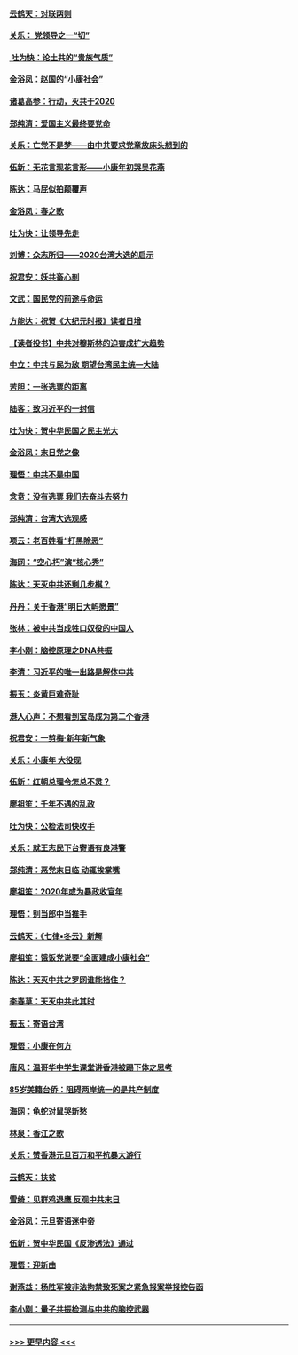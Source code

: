 #### [云鹤天：对联两则](../pages/nsc993/n11805957.md?t=01201244) 
#### [关乐： 党领导之一“切”](../pages/nsc993/n11804505.md?t=01201244) 
#### [ 吐为快：论土共的“贵族气质”](../pages/nsc993/n11804490.md?t=01201244) 
#### [金浴凤：赵国的“小康社会”](../pages/nsc993/n11804452.md?t=01201244) 
#### [诸葛高参：行动，灭共于2020](../pages/nsc993/n11804120.md?t=01201244) 
#### [郑纯清：爱国主义最终要党命](../pages/nsc993/n11802197.md?t=01201244) 
#### [关乐：亡党不是梦——由中共要求党章放床头想到的](../pages/nsc993/n11802156.md?t=01201244) 
#### [伍新：无花言现花言形——小康年初哭吴花燕](../pages/nsc993/n11800044.md?t=01201244) 
#### [陈达：马屁似拍颠覆声](../pages/nsc993/n11800010.md?t=01201244) 
#### [金浴凤：春之歌](../pages/nsc993/n11797687.md?t=01201244) 
#### [吐为快：让领导先走](../pages/nsc993/n11797512.md?t=01201244) 
#### [刘博：众志所归——2020台湾大选的启示](../pages/nsc993/n11796878.md?t=01201244) 
#### [祝君安：妖共畜心剖](../pages/nsc993/n11794273.md?t=01201244) 
#### [文武：国民党的前途与命运](../pages/nsc993/n11794198.md?t=01201244) 
#### [方能达：祝贺《大纪元时报》读者日增](../pages/nsc993/n11793807.md?t=01201244) 
#### [【读者投书】中共对穆斯林的迫害成扩大趋势](../pages/nsc993/n11791371.md?t=01201244) 
#### [中立：中共与民为敌 期望台湾民主统一大陆](../pages/nsc993/n11790392.md?t=01201244) 
#### [苦胆：一张选票的距离](../pages/nsc993/n11788914.md?t=01201244) 
#### [陆客：致习近平的一封信](../pages/nsc993/n11788867.md?t=01201244) 
#### [吐为快：贺中华民国之民主光大](../pages/nsc993/n11788618.md?t=01201244) 
#### [金浴凤：末日党之像](../pages/nsc993/n11787475.md?t=01201244) 
#### [理悟：中共不是中国](../pages/nsc993/n11787463.md?t=01201244) 
#### [念贲：没有选票  我们去奋斗去努力](../pages/nsc993/n11787398.md?t=01201244) 
#### [郑纯清：台湾大选观感](../pages/nsc993/n11786210.md?t=01201244) 
#### [项云：老百姓看“打黑除恶”](../pages/nsc993/n11785398.md?t=01201244) 
#### [海网：“空心朽”演“核心秀”](../pages/nsc993/n11783874.md?t=01201244) 
#### [陈达：天灭中共还剩几步棋？](../pages/nsc993/n11783719.md?t=01201244) 
#### [丹丹：关于香港“明日大屿愿景”](../pages/nsc993/n11783273.md?t=01201244) 
#### [张林：被中共当成牲口奴役的中国人](../pages/nsc993/n11782397.md?t=01201244) 
#### [李小刚：脑控原理之DNA共振](../pages/nsc993/n11780962.md?t=01201244) 
#### [李清：习近平的唯一出路是解体中共](../pages/nsc993/n11780866.md?t=01201244) 
#### [振玉：炎黄巨难奇耻](../pages/nsc993/n11779632.md?t=01201244) 
#### [港人心声：不想看到宝岛成为第二个香港](../pages/nsc993/n11778817.md?t=01201244) 
#### [祝君安：一剪梅‧新年新气象](../pages/nsc993/n11776340.md?t=01201244) 
#### [关乐：小康年 大役现](../pages/nsc993/n11774213.md?t=01201244) 
#### [伍新：红朝总理令怎总不灵？](../pages/nsc993/n11770813.md?t=01201244) 
#### [廖祖笙：千年不遇的乱政](../pages/nsc993/n11770373.md?t=01201244) 
#### [吐为快：公检法司快收手](../pages/nsc993/n11770359.md?t=01201244) 
#### [关乐：就王志民下台寄语有良港警](../pages/nsc993/n11769903.md?t=01201244) 
#### [郑纯清：恶党末日临 动辄挨掌嘴](../pages/nsc993/n11769356.md?t=01201244) 
#### [廖祖笙：2020年或为暴政收官年](../pages/nsc993/n11768216.md?t=01201244) 
#### [理悟：别当郎中当推手](../pages/nsc993/n11768243.md?t=01201244) 
#### [云鹤天：《七律▪冬云》新解](../pages/nsc993/n11768204.md?t=01201244) 
#### [廖祖笙：饿饭党说要“全面建成小康社会”](../pages/nsc993/n11767482.md?t=01201244) 
#### [陈达：天灭中共之罗网谁能挡住？](../pages/nsc993/n11767465.md?t=01201244) 
#### [李春草：天灭中共此其时](../pages/nsc993/n11767452.md?t=01201244) 
#### [振玉：寄语台湾](../pages/nsc993/n11767432.md?t=01201244) 
#### [理悟：小康在何方](../pages/nsc993/n11767394.md?t=01201244) 
#### [唐风：温哥华中学生课堂讲香港被踢下体之思考](../pages/nsc993/n11766848.md?t=01201244) 
#### [85岁美籍台侨：阻碍两岸统一的是共产制度](../pages/nsc993/n11765043.md?t=01201244) 
#### [海网：龟蛇对鼠哭新愁](../pages/nsc993/n11764895.md?t=01201244) 
#### [林泉：香江之歌](../pages/nsc993/n11764415.md?t=01201244) 
#### [关乐：赞香港元旦百万和平抗暴大游行](../pages/nsc993/n11764382.md?t=01201244) 
#### [云鹤天：扶贫](../pages/nsc993/n11764245.md?t=01201244) 
#### [雪绮：见群鸡退鹰  反观中共末日](../pages/nsc993/n11762112.md?t=01201244) 
#### [金浴凤：元旦寄语迷中帝](../pages/nsc993/n11761788.md?t=01201244) 
#### [伍新：贺中华民国《反渗透法》通过](../pages/nsc993/n11761994.md?t=01201244) 
#### [理悟：迎新曲](../pages/nsc993/n11761152.md?t=01201244) 
#### [谢燕益：杨胜军被非法拘禁致死案之紧急报案举报控告函](../pages/nsc993/n11756134.md?t=01201244) 
#### [李小刚：量子共振检测与中共的脑控武器](../pages/nsc993/n11754518.md?t=01201244) 

----
#### [ >>> 更早内容 <<< ](../indexes/nsc993-earlier.md)
